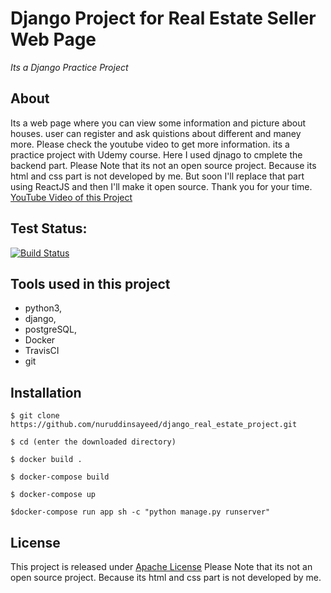 # Django Project for Real Estate Seller Web Page

_Its a Django Practice Project_

## About

Its a web page where you can view some information and picture about houses. 
user can register and ask quistions about different and maney more. 
Please check the youtube video to get more information.
its a practice project with Udemy course. Here I used djnago to cmplete the backend part.
Please Note that its not an open source project. Because its html and css part is not developed by me.
But soon I'll replace that part using ReactJS and then I'll make it open source.
Thank you for your time.
[YouTube Video of this Project](https://www.youtube.com/watch?v=95TqWxR3CsU)

## Test Status:

[![Build Status](https://travis-ci.com/nuruddinsayeed/django_real_estate_project.svg?branch=main)](https://travis-ci.com/nuruddinsayeed/django_real_estate_project)

## Tools used in this project

- python3,
- django,
- postgreSQL,
- Docker
- TravisCI
- git


## Installation

```
$ git clone https://github.com/nuruddinsayeed/django_real_estate_project.git
```
```
$ cd (enter the downloaded directory)
```
```
$ docker build .
```
```
$ docker-compose build
```
```
$ docker-compose up
```
```
$docker-compose run app sh -c "python manage.py runserver"
```

## License

This project is released under [Apache License](https://www.apache.org/licenses/LICENSE-2.0)
Please Note that its not an open source project.
Because its html and css part is not developed by me.
